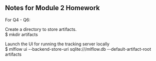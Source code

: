 ## Notes for Module 2 Homework

For Q4 - Q6:  

Create a directory to store artifacts.  
$ mkdir artifacts   

Launch the UI for running the tracking server locally  
$ mlflow ui --backend-store-uri sqlite:///mlflow.db --default-artifact-root artifacts
